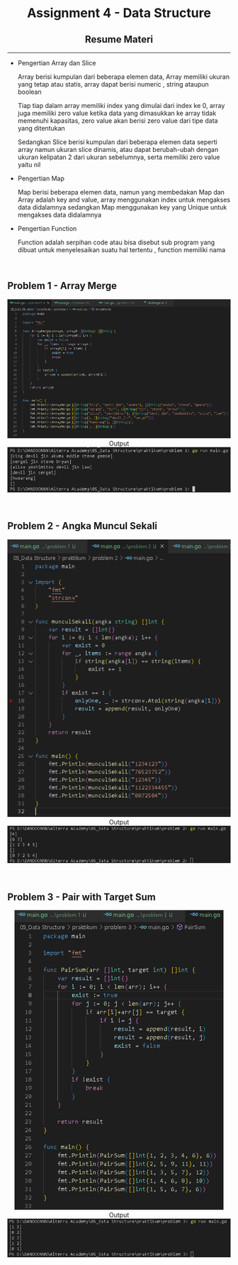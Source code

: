<h1 align="center">Assignment 4 - Data Structure</h1>
<h2 align="center">Resume Materi</h2>
<hr>

<ul>
    <li>Pengertian Array dan Slice</li>
        <p>Array berisi kumpulan dari beberapa elemen data, Array memiliki ukuran yang tetap atau statis, array dapat berisi numeric , string ataupun boolean</p>
        <p>Tiap tiap dalam array memiliki index yang dimulai dari index ke 0, array juga memiliki zero value ketika data yang dimasukkan ke array tidak memenuhi kapasitas, zero value akan berisi zero value dari tipe data yang ditentukan</p>
        <p>Sedangkan Slice berisi kumpulan dari beberapa elemen data seperti array namun ukuran slice dinamis, atau dapat berubah-ubah dengan ukuran kelipatan 2 dari ukuran sebelumnya, serta memiliki zero value yaitu nil</p>
    <li>Pengertian Map</li>
        <p>Map berisi beberapa elemen data, namun yang membedakan Map dan Array adalah key and value, array menggunakan index untuk mengakses data didalamnya sedangkan Map menggunakan key yang Unique untuk mengakses data didalamnya</p>
    <li>Pengertian Function</li>
        <p>Function adalah serpihan code atau bisa disebut sub program yang dibuat untuk menyelesaikan suatu hal tertentu , function memiliki nama</p>
</ul>
<br>

<h2>Problem 1 - Array Merge</h2>
<p align="center">
    <img src="screenshots/problem1_code.png">
    <br>
    Output
    <br>
    <img src="screenshots/problem1_output.png">
</p>
<br>
<h2>Problem 2 - Angka Muncul Sekali</h2>
<p align="center">
    <img src="screenshots/problem2_code.png">
    <br>
    Output
    <br>
    <img src="screenshots/problem2_output.png">
</p>
<br>
<h2>Problem 3 - Pair with Target Sum</h2>
<p align="center">
    <img src="screenshots/problem3_code.png">
    <br>
    Output
    <br>
    <img src="screenshots/problem3_output.png">
</p>